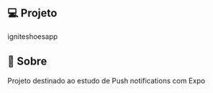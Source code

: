 ## 💻 Projeto

igniteshoesapp

## 📝 Sobre

Projeto destinado ao estudo de Push notifications com Expo
